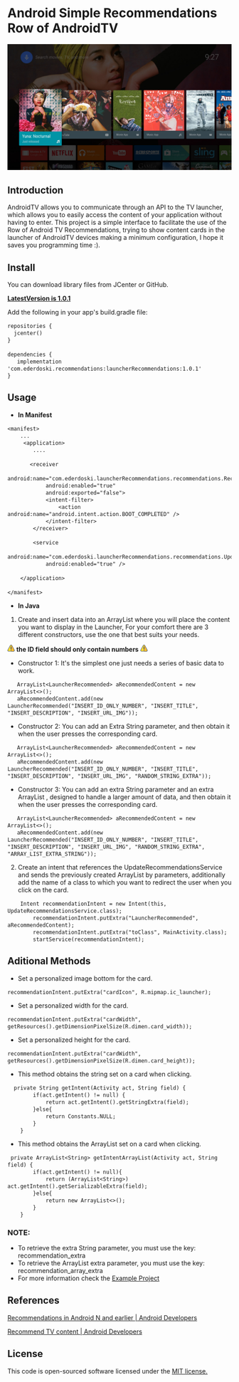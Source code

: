 # Android Simple Recommendations Row of AndroidTV

![Example](img/img_2.jpg) 

## Introduction

AndroidTV allows you to communicate through an API to the TV launcher, which allows you to easily access the content of your application without having to enter. This project is a simple interface to facilitate the use of the Row of Android TV Recommendations, trying to show content cards in the launcher of AndroidTV devices making a minimum configuration, I hope it saves you programming time :).

## Install

You can download library files from JCenter or GitHub.

**[LatestVersion is 1.0.1](https://bintray.com/ederdoski/Maven/simple-launcher-recommendations)**

Add the following in your app's build.gradle file:

```
repositories {
  jcenter()
}

dependencies {
   implementation 'com.ederdoski.recommendations:launcherRecommendations:1.0.1' 
}
```

## Usage

* **In Manifest**
```
<manifest>
    ...
     <application>
        ....

       <receiver
            android:name="com.ederdoski.launcherRecommendations.recommendations.RecommendationReceiver"
            android:enabled="true"
            android:exported="false">
            <intent-filter>
                <action android:name="android.intent.action.BOOT_COMPLETED" />
            </intent-filter>
        </receiver>

        <service
            android:name="com.ederdoski.launcherRecommendations.recommendations.UpdateRecommendationsService"
            android:enabled="true" />

    </application>

</manifest>
```

* **In Java**

1) Create and insert data into an ArrayList where you will place the content you want to display in the Launcher,
For your comfort there are 3 different constructors, use the one that best suits your needs.

![Warning](img/warning.png) **the ID field should only contain numbers** ![Warning](img/warning.png)

* Constructor 1: It's the simplest one just needs a series of basic data to work.
```
   ArrayList<LauncherRecommended> aRecommendedContent = new ArrayList<>();
   aRecommendedContent.add(new LauncherRecommended("INSERT_ID_ONLY_NUMBER", "INSERT_TITLE", "INSERT_DESCRIPTION", "INSERT_URL_IMG"));
```

* Constructor 2: You can add an Extra String parameter, and then obtain it when the user presses the corresponding card.
```
   ArrayList<LauncherRecommended> aRecommendedContent = new ArrayList<>();
   aRecommendedContent.add(new LauncherRecommended("INSERT_ID_ONLY_NUMBER", "INSERT_TITLE", "INSERT_DESCRIPTION", "INSERT_URL_IMG", "RANDOM_STRING_EXTRA"));
```


* Constructor 3: You can add an extra String parameter and an extra ArrayList <String>, designed to handle a larger amount of data, and then obtain it when the user presses the corresponding card.
```
   ArrayList<LauncherRecommended> aRecommendedContent = new ArrayList<>();
   aRecommendedContent.add(new LauncherRecommended("INSERT_ID_ONLY_NUMBER", "INSERT_TITLE", "INSERT_DESCRIPTION", "INSERT_URL_IMG", "RANDOM_STRING_EXTRA", "ARRAY_LIST_EXTRA_STRING"));
```

2) Create an intent that references the UpdateRecommendationsService and sends the previously created ArrayList by parameters, additionally add the name of a class to which you want to redirect the user when you click on the card.

```
    Intent recommendationIntent = new Intent(this, UpdateRecommendationsService.class);
        recommendationIntent.putExtra("LauncherRecommended", aRecommendedContent);
        recommendationIntent.putExtra("toClass", MainActivity.class);
        startService(recommendationIntent);
```
## Aditional Methods

* Set a personalized image bottom for the card.
```
recommendationIntent.putExtra("cardIcon", R.mipmap.ic_launcher);
```

* Set a personalized width for the card.
```
recommendationIntent.putExtra("cardWidth", getResources().getDimensionPixelSize(R.dimen.card_width));
```

* Set a personalized height for the card.
```
recommendationIntent.putExtra("cardWidth", getResources().getDimensionPixelSize(R.dimen.card_height));
```

* This method obtains the string set on a card when clicking.
```
  private String getIntent(Activity act, String field) {
        if(act.getIntent() != null) {
            return act.getIntent().getStringExtra(field);
        }else{
            return Constants.NULL;
        }
    }
```

* This method obtains the ArrayList<String> set on a card when clicking.
  
```
 private ArrayList<String> getIntentArrayList(Activity act, String field) {
        if(act.getIntent() != null){
            return (ArrayList<String>) act.getIntent().getSerializableExtra(field);
        }else{
            return new ArrayList<>();
        }
    }
```

### NOTE: 

* To retrieve the extra String parameter, you must use the key: recommendation_extra
* To retrieve the ArrayList <String> extra parameter, you must use the key: recommendation_array_extra
* For more information check the [Example Project](https://github.com/ederdoski/SimpleRecommendationsAndroidTV/tree/master/app/src/main) 

  
## References

[Recommendations in Android N and earlier | Android Developers](https://developer.android.com/training/tv/discovery/recommendations-row)

[Recommend TV content | Android Developers](https://developer.android.com/training/tv/discovery/recommendations)

## License

This code is open-sourced software licensed under the [MIT license.](https://opensource.org/licenses/MIT)

